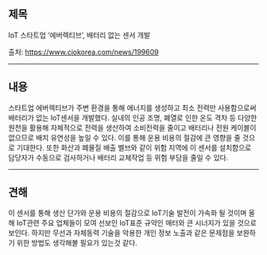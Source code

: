 ## 제목
IoT 스타트업 ‘에버렉티브’, 배터리 없는 센서 개발

출처: <https://www.ciokorea.com/news/199609>
***
## 내용
스타트업 에버렉티브가 주변 환경을 통해 에너지를 생성하고 최소 전력만 사용함으로써 배터리가 없는 IoT센서을 개발했다. 실내의 인공 조명, 폐열로 인한 온도 격차 등 다양한 원천을 활용해 자체적으로 전력을 생산하여
소비전력을 줄이고 배터리나 전원 케이블이 없으므로 배치 유연성을 높일 수 있다. 이를 통해 운용 비용의 절감에 큰 영향을 줄 것으로 기대한다. 또한 화산과 폐물질 배출 벨브와 같이 위험 지역에 이 센서를 설치함으로
담당자가 수동으로 검사하거나 배터리 교체작업 등 위험 부담을 줄일 수 있다.
***
## 견해
이 센서를 통해 생산 단가와 운용 비용의 절감으로 IoT기술 발전이 가속화 될 것이며 올해 IoT관련 주요 업체들이 모여 선보인 IoT표준 규약인 매터와 큰 시너지가 있을 것으로 보인다. 하지만 무선과 자체동력 기술을 악용한 개인 정보 노출과 같은 문제점을 보완하기 위한 방법도 생각해볼 필요가 있는것 같다.
